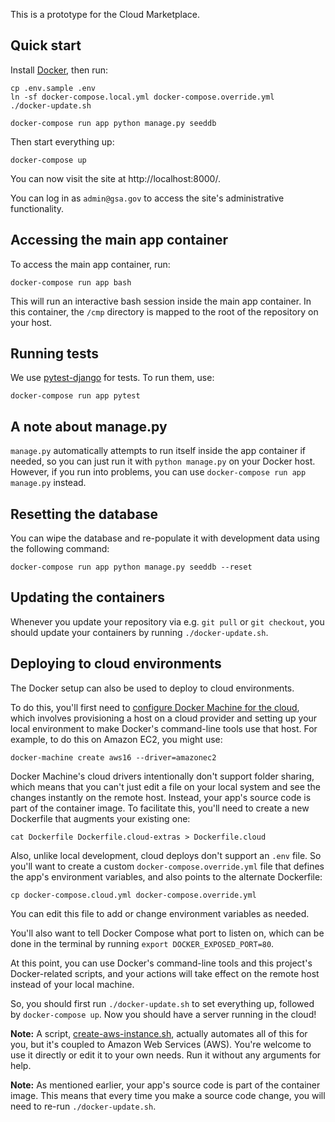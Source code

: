 This is a prototype for the Cloud Marketplace.

## Quick start

Install [Docker][], then run:

```
cp .env.sample .env
ln -sf docker-compose.local.yml docker-compose.override.yml
./docker-update.sh

docker-compose run app python manage.py seeddb
```

Then start everything up:

```
docker-compose up
```

You can now visit the site at http://localhost:8000/.

You can log in as `admin@gsa.gov` to access the site's 
administrative functionality.

## Accessing the main app container

To access the main app container, run:

```
docker-compose run app bash
```

This will run an interactive bash session inside the main app 
container. In this container, the `/cmp` directory is mapped to
the root of the repository on your host.

## Running tests

We use [pytest-django][] for tests. To run them, use:

```
docker-compose run app pytest
```

[pytest-django]: https://pytest-django.readthedocs.io/en/latest/

## A note about manage.py

`manage.py` automatically attempts to run itself inside the app container if
needed, so you can just run it with `python manage.py` on your Docker host.
However, if you run into problems, you can use
`docker-compose run app manage.py` instead.

## Resetting the database

You can wipe the database and re-populate it with development
data using the following command:

```
docker-compose run app python manage.py seeddb --reset
```

## Updating the containers

Whenever you update your repository via e.g. `git pull` or
`git checkout`, you should update your containers by running
`./docker-update.sh`.

## Deploying to cloud environments

The Docker setup can also be used to deploy to cloud environments.

To do this, you'll first need to
[configure Docker Machine for the cloud][docker-machine-cloud],
which involves provisioning a host on a cloud provider and setting up
your local environment to make Docker's command-line tools use that
host. For example, to do this on Amazon EC2, you might use:

```
docker-machine create aws16 --driver=amazonec2
```

Docker Machine's cloud drivers intentionally don't support
folder sharing, which means that you can't just edit a file on
your local system and see the changes instantly on the remote host.
Instead, your app's source code is part of the container image. To
facilitate this, you'll need to create a new Dockerfile that augments
your existing one:

```
cat Dockerfile Dockerfile.cloud-extras > Dockerfile.cloud
```

Also, unlike local development, cloud deploys don't support an
`.env` file. So you'll want to create a custom
`docker-compose.override.yml` file that defines the app's
environment variables, and also points to the alternate Dockerfile:

```
cp docker-compose.cloud.yml docker-compose.override.yml
```

You can edit this file to add or change environment variables as needed.

You'll also want to tell Docker Compose what port to listen on,
which can be done in the terminal by running
`export DOCKER_EXPOSED_PORT=80`.

At this point, you can use Docker's command-line tools and this project's
Docker-related scripts, and your actions will take effect on the remote
host instead of your local machine.

So, you should first run `./docker-update.sh` to set everything up,
followed by `docker-compose up`. Now you should have a server
running in the cloud!

**Note:** A script, [create-aws-instance.sh](./create-aws-instance.sh),
actually automates all of this for you, but it's coupled to Amazon
Web Services (AWS). You're welcome to use it directly or edit it to
your own needs. Run it without any arguments for help.

**Note:** As mentioned earlier, your app's source code is part of
the container image. This means that every time you make a source code
change, you will need to re-run `./docker-update.sh`.

[Docker]: https://www.docker.com/
[docker-machine-cloud]: https://docs.docker.com/machine/get-started-cloud/
